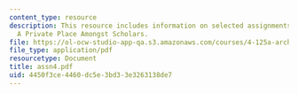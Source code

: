 ```yaml
---
content_type: resource
description: This resource includes information on selected assignments from the class
  A Private Place Amongst Scholars.
file: https://ol-ocw-studio-app-qa.s3.amazonaws.com/courses/4-125a-architecture-studio-building-in-landscapes-fall-2005/4450f3ce4460dc5e3bd33e3263138de7_assn4.pdf
file_type: application/pdf
resourcetype: Document
title: assn4.pdf
uid: 4450f3ce-4460-dc5e-3bd3-3e3263138de7
---
```

